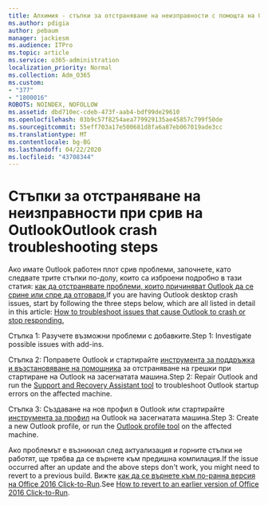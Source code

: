 ```yaml
---
title: Алхимия - стъпки за отстраняване на неизправности с помощта на Outlook
ms.author: pdigia
author: pebaum
manager: jackiesm
ms.audience: ITPro
ms.topic: article
ms.service: o365-administration
localization_priority: Normal
ms.collection: Adm_O365
ms.custom:
- "377"
- "1800016"
ROBOTS: NOINDEX, NOFOLLOW
ms.assetid: dbd710ec-cdeb-473f-aab4-bdf99de29610
ms.openlocfilehash: 03b9c57f8254aea779929135ae45857c799f50de
ms.sourcegitcommit: 55eff703a17e500681d8fa6a87eb067019ade3cc
ms.translationtype: MT
ms.contentlocale: bg-BG
ms.lasthandoff: 04/22/2020
ms.locfileid: "43708344"
---
```

# <a name="outlook-crash-troubleshooting-steps"></a><span data-ttu-id="70231-102">Стъпки за отстраняване на неизправности при срив на Outlook</span><span class="sxs-lookup"><span data-stu-id="70231-102">Outlook crash troubleshooting steps</span></span>

<span data-ttu-id="70231-103">Ако имате Outlook работен плот срив проблеми, започнете, като следвате трите стъпки по-долу, които са изброени подробно в тази статия: [как да отстранявате проблеми, които причиняват Outlook да се срине или спре да отговаря.](https://docs.microsoft.com/exchange/troubleshoot/outlook-crashes/crash-issues)</span><span class="sxs-lookup"><span data-stu-id="70231-103">If you are having Outlook desktop crash issues, start by following the three steps below, which are all listed in detail in this article: [How to troubleshoot issues that cause Outlook to crash or stop responding.](https://docs.microsoft.com/exchange/troubleshoot/outlook-crashes/crash-issues)</span></span>
  
<span data-ttu-id="70231-104">Стъпка 1: Разучете възможни проблеми с добавките.</span><span class="sxs-lookup"><span data-stu-id="70231-104">Step 1: Investigate possible issues with add-ins.</span></span>
  
<span data-ttu-id="70231-105">Стъпка 2: Поправете Outlook и стартирайте [инструмента за поддръжка и възстановяване на помощника](https://aka.ms/SaRA-OutlookWontStart) за отстраняване на грешки при стартиране на Outlook на засегнатата машина.</span><span class="sxs-lookup"><span data-stu-id="70231-105">Step 2: Repair Outlook and run the [Support and Recovery Assistant tool](https://aka.ms/SaRA-OutlookWontStart) to troubleshoot Outlook startup errors on the affected machine.</span></span>
  
<span data-ttu-id="70231-106">Стъпка 3: Създаване на нов профил в Outlook или стартирайте [инструмента за профил](https://aka.ms/SaRA-OutlookSetupProfile) на Outlook на засегнатата машина.</span><span class="sxs-lookup"><span data-stu-id="70231-106">Step 3: Create a new Outlook profile, or run the [Outlook profile tool](https://aka.ms/SaRA-OutlookSetupProfile) on the affected machine.</span></span>
  
<span data-ttu-id="70231-107">Ако проблемът е възникнал след актуализация и горните стъпки не работят, ще трябва да се върнете към предишна компилация.</span><span class="sxs-lookup"><span data-stu-id="70231-107">If the issue occurred after an update and the above steps don't work, you might need to revert to a previous build.</span></span> <span data-ttu-id="70231-108">Вижте [как да се върнете към по-ранна версия на Office 2016 Click-to-Run](https://support.microsoft.com/help/2770432).</span><span class="sxs-lookup"><span data-stu-id="70231-108">See [How to revert to an earlier version of Office 2016 Click-to-Run](https://support.microsoft.com/help/2770432).</span></span>
  